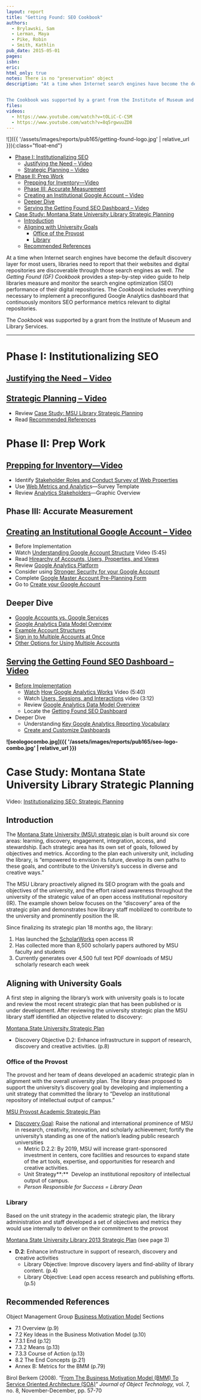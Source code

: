 ```yaml
---
layout: report
title: "Getting Found: SEO Cookbook"
authors: 
  - Brylawski, Sam
  - Lerman, Maya
  - Pike, Robin
  - Smith, Kathlin
pub_date: 2015-05-01
pages:
isbn:
eric:
html_only: true
notes: There is no "preservation" object 
description: "At a time when Internet search engines have become the default discovery layer for most users, libraries need to report that their websites and digital repositories are discoverable through those search engines as well. The Getting Found (GF) Cookbook provides a step-by-step video guide to help libraries measure and monitor the search engine optimization (SEO) performance of their digital repositories. The Cookbook includes everything necessary to implement a preconfigured Google Analytics dashboard that continuously monitors SEO performance metrics relevant to digital repositories.


The Cookbook was supported by a grant from the Institute of Museum and Library Services."
files:
videos:
  - https://www.youtube.com/watch?v=tOLiC-C-C5M
  - https://www.youtube.com/watch?v=8q5rgwuuZD8
---
```


![]({{ '/assets/images/reports/pub165/getting-found-logo.jpg' | relative_url }}){:class="float-end"} 

- [Phase I: Institutionalizing SEO](#phase-i-institutionalizing-seo)
  - [Justifying the Need – Video](#justifying-the-need--video)
  - [Strategic Planning – Video](#strategic-planning--video)
- [Phase II: Prep Work](#phase-ii-prep-work)
  - [Prepping for Inventory—Video](#prepping-for-inventoryvideo)
  - [Phase III: Accurate Measurement](#phase-iii-accurate-measurement)
  - [Creating an Institutional Google Account – Video](#creating-an-institutional-google-account--video)
  - [Deeper Dive](#deeper-dive)
  - [Serving the Getting Found SEO Dashboard – Video](#serving-the-getting-found-seo-dashboard--video)
- [Case Study: Montana State University Library Strategic Planning](#case-study-montana-state-university-library-strategic-planning)
  - [Introduction](#introduction)
  - [Aligning with University Goals](#aligning-with-university-goals)
    - [Office of the Provost](#office-of-the-provost)
    - [Library](#library)
  - [Recommended References](#recommended-references)

At a time when Internet search engines have become the default discovery layer for most users, libraries need to report that their websites and digital repositories are discoverable through those search engines as well. _The Getting Found (GF) Cookbook_ provides a step-by-step video guide to help libraries measure and monitor the search engine optimization (SEO) performance of their digital repositories. The _Cookbook_ includes everything necessary to implement a preconfigured Google Analytics dashboard that continuously monitors SEO performance metrics relevant to digital repositories.

The _Cookbook_ was supported by a grant from the Institute of Museum and Library Services.

* * *

# Phase I: Institutionalizing SEO

## [Justifying the Need – Video](https://www.youtube.com/watch?v=tOLiC-C-C5M)
## [Strategic Planning – Video](https://www.youtube.com/watch?v=8q5rgwuuZD8)
    

*   Review [Case Study: MSU Library Strategic Planning](#case-study-montana-state-university-library-strategic-planning)
*   Read [Recommended References](#recommended-references)

# Phase II: Prep Work

## [Prepping for Inventory—Video](https://www.youtube.com/watch?v=zhoUtPi8_gM)

*   Identify [Stakeholder Roles and Conduct Survey of Web Properties](https://www.clir.org/pubs/reports/pub165/stakeholder/)
*   Use [Web Metrics and Analytic](https://www.clir.org/wp-content/uploads/sites/6/GF03WebMetricsAnalyticsSurveyopt.pdf)s—Survey Template
*   Review [Analytics Stakeholders](https://www.clir.org/wp-content/uploads/sites/6/copy_of_seo2GF14.png)—Graphic Overview

Phase III: Accurate Measurement
-------------------------------

## [Creating an Institutional Google Account – Video](https://www.youtube.com/watch?v=NJ7Wb44SEG4)
    

*   Before Implementation
*   Watch [Understanding Google Account Structure](https://www.youtube.com/watch?v=OyixJ7A9phg) Video (5:45)
*   Read [Hirearchy of Accounts, Users, Properties, and Views](https://support.google.com/analytics/answer/1009618?hl=en&ref_topic=1102143)
*   Review [Google Analytics Platform](https://developers.google.com/analytics/devguides/platform/)
*   Consider using [Stronger Security for your Google Account](http://www.google.com/landing/2step/)
*   Complete [Google Master Account Pre-Planning Form](https://www.clir.org/wp-content/uploads/sites/6/GF04-PreplanForm.pdf)
*   Go to [Create your Google Account](https://accounts.google.com/signup)

## Deeper Dive

*   [Google Accounts vs. Google Services](https://support.google.com/analytics/answer/1102152?hl=en)
*   [Google Analytics Data Model Overview](https://web.archive.org/web/20150925193358/https://analyticsacademy.withgoogle.com/course02/assets/html/GoogleAnalyticsAcademy-PlatformPrinciples-Lesson1.3-OverviewoftheGoogleAnalyticsdatamodel-Resource.html)
*   [Example Account Structures](https://support.google.com/analytics/answer/1102152?hl=en&ref_topic=1102143)
*   [Sign in to Multiple Accounts at Once](https://support.google.com/accounts/answer/1721977?hl=en&ref_topic=2373242)
*   [Other Options for Using Multiple Accounts](https://support.google.com/accounts/?visit_id=637487173612361229-4263313536&hl=en&rd=2#topic=3382296)

## [Serving the Getting Found SEO Dashboard – Video](https://www.youtube.com/watch?v=n0DdXlE6YbA)
    

*   [Before Implementation](https://www.youtube.com/watch?v=n0DdXlE6YbA)
    *   [Watch](https://www.youtube.com/watch?v=n0DdXlE6YbA) [How Google Analytics Works](https://www.youtube.com/watch?v=eyltEFyZ678) Video (5:40)
    *   Watch [Users, Sessions, and Interactions](https://www.youtube.com/watch?v=K-cqHjSQ67o) video (3:12)
    *   Review [Google Analytics Data Model Overview](https://web.archive.org/web/20150925193358/https://analyticsacademy.withgoogle.com/course02/assets/html/GoogleAnalyticsAcademy-PlatformPrinciples-Lesson1.3-OverviewoftheGoogleAnalyticsdatamodel-Resource.html)
    *   Locate the [Getting Found SEO Dashboard](https://marketingplatform.google.com/about/#posts/search/%3F_.viewId%3DtsoHt4DTTqewgeR5WrwNWQ/)
*   Deeper Dive
    *   Understanding [Key Google Analytics Reporting Vocabulary](https://support.google.com/analytics/answer/1257084)
    *   [Create and Customize Dashboards](https://support.google.com/analytics/answer/1068218?hl=en)

**![seologocombo.jpg]({{ '/assets/images/reports/pub165/seo-logo-combo.jpg' | relative_url }})**

# Case Study: Montana State University Library Strategic Planning


Video: [Institutionalizing SEO: Strategic Planning](https://www.youtube.com/watch?v=8q5rgwuuZD8 "Insitutionalizing SEO: Strategic Planning")

## Introduction

The [Montana State University (MSU) strategic plan](https://www.montana.edu/strategicplan/) is built around six core areas: learning, discovery, engagement, integration, access, and stewardship. Each strategic area has its own set of goals, followed by objectives and metrics. According to the plan each university unit, including the library, is “empowered to envision its future, develop its own paths to these goals, and contribute to the University’s success in diverse and creative ways.”

The MSU Library proactively aligned its SEO program with the goals and objectives of the university, and the effort raised awareness throughout the university of the strategic value of an open access institutional repository (IR). The example shown below focuses on the “discovery” area of the strategic plan and demonstrates how library staff mobilized to contribute to the university and prominently position the IR.

Since finalizing its strategic plan 18 months ago, the library:

1.  Has launched the [ScholarWorks](https://scholarworks.montana.edu/) open access IR
2.  Has collected more than 8,500 scholarly papers authored by MSU faculty and students
3.  Currently generates over 4,500 full text PDF downloads of MSU scholarly research each week

## Aligning with University Goals

A first step in aligning the library’s work with university goals is to locate and review the most recent strategic plan that has been published or is under development. After reviewing the university strategic plan the MSU library staff identified an objective related to discovery:

[Montana State University Strategic Plan](https://www.montana.edu/strategicplan/)

*   Discovery Objective D.2: Enhance infrastructure in support of research, discovery and creative activities. (p.8)

### Office of the Provost

The provost and her team of deans developed an academic strategic plan in alignment with the overall university plan. The library dean proposed to support the university’s discovery goal by developing and implementing a unit strategy that committed the library to “Develop an institutional repository of intellectual output of campus.”

[MSU Provost Academic Strategic Plan](https://www.montana.edu/provost/ "MSU Academic Strategic Plan")

*   [Discovery Goal](https://www.montana.edu/provost/ "Discovery Goal"): Raise the national and international prominence of MSU in research, creativity, innovation, and scholarly achievement; fortify the university’s standing as one of the nation’s leading public research universities
    *   Metric D.2.2: By 2019, MSU will increase grant-sponsored investment in centers, core facilities and resources to expand state of the art tools, expertise, and opportunities for research and creative activities.
    *   Unit Strategy**:**  Develop an institutional repository of intellectual output of campus.
    *   _Person Responsible for Success = Library Dean_

### Library

Based on the unit strategy in the academic strategic plan, the library administration and staff developed a set of objectives and metrics they would use internally to deliver on their commitment to the provost

[Montana State University Library 2013 Strategic Plan](http://www.lib.montana.edu/about/msu_library_strategic_plan.pdf "MSU 2013 Strategic Plan") (see page 3)

*   **D.2**: Enhance infrastructure in support of research, discovery and creative activities
    *   Library Objective: Improve discovery layers and find-ability of library content. (p.4)
    *   Library Objective: Lead open access research and publishing efforts. (p.5)

## Recommended References

Object Management Group [Business Motivation Model](https://www.omg.org/spec/BMM;jsessionid=0B09176913C82A14EE9CA415E0FE5843 "Business Motivation Model") Sections

*   7.1 Overview (p.9)
*   7.2 Key Ideas in the Business Motivation Model (p.10)
*   7.3.1 End (p.12)
*   7.3.2 Means (p.13)
*   7.3.3 Course of Action (p.13)
*   8.2 The End Concepts (p.21)
*   Annex B: Metrics for the BMM (p.79)

Birol Berkem (2008). “[From The Business Motivation Model (BMM) To Service Oriented Architecture (SOA)](http://www.jot.fm/issues/issue_2008_11/column6.pdf "From The Business Motivation Model (BMM) To Service Oriented Architecture (SOA)")” _Journal of Object Technology,_ vol. 7, no. 8, November-December, pp. 57-70